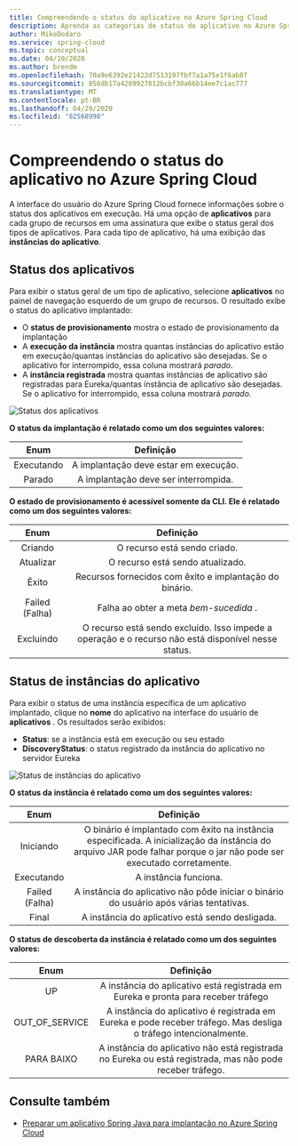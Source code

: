 ```yaml
---
title: Compreendendo o status do aplicativo no Azure Spring Cloud
description: Aprenda as categorias de status do aplicativo no Azure Spring Cloud
author: MikeDodaro
ms.service: spring-cloud
ms.topic: conceptual
ms.date: 04/10/2020
ms.author: brendm
ms.openlocfilehash: 70a9e6392e21422d7513197fbf7a1a75e1f6ab8f
ms.sourcegitcommit: 856db17a4209927812bcbf30a66b14ee7c1ac777
ms.translationtype: MT
ms.contentlocale: pt-BR
ms.lasthandoff: 04/29/2020
ms.locfileid: "82568998"
---
```

# <a name="understanding-app-status-in-azure-spring-cloud"></a>Compreendendo o status do aplicativo no Azure Spring Cloud

A interface do usuário do Azure Spring Cloud fornece informações sobre o status dos aplicativos em execução.  Há uma opção de **aplicativos** para cada grupo de recursos em uma assinatura que exibe o status geral dos tipos de aplicativos.  Para cada tipo de aplicativo, há uma exibição das **instâncias do aplicativo**.

## <a name="apps-status"></a>Status dos aplicativos
Para exibir o status geral de um tipo de aplicativo, selecione **aplicativos** no painel de navegação esquerdo de um grupo de recursos. O resultado exibe o status do aplicativo implantado:

* O **status de provisionamento** mostra o estado de provisionamento da implantação
* A **execução da instância** mostra quantas instâncias do aplicativo estão em execução/quantas instâncias do aplicativo são desejadas. Se o aplicativo for interrompido, essa coluna mostrará *parado*.
* A **instância registrada** mostra quantas instâncias de aplicativo são registradas para Eureka/quantas instância de aplicativo são desejadas. Se o aplicativo for interrompido, essa coluna mostrará *parado*.


 ![Status dos aplicativos](media/spring-cloud-concept-app-status/apps-ui-status.png)

**O status da implantação é relatado como um dos seguintes valores:**

| Enum | Definição |
|:--:|:----------------:|
| Executando | A implantação deve estar em execução. |
| Parado | A implantação deve ser interrompida. |

**O estado de provisionamento é acessível somente da CLI.  Ele é relatado como um dos seguintes valores:**

| Enum | Definição |
|:--:|:----------------:|
| Criando | O recurso está sendo criado. |
| Atualizar | O recurso está sendo atualizado. |
| Êxito | Recursos fornecidos com êxito e implantação do binário. |
| Failed (Falha) | Falha ao obter a meta *bem-sucedida* . |
| Excluindo | O recurso está sendo excluído. Isso impede a operação e o recurso não está disponível nesse status. |

## <a name="app-instances-status"></a>Status de instâncias do aplicativo

Para exibir o status de uma instância específica de um aplicativo implantado, clique no **nome** do aplicativo na interface do usuário de **aplicativos** . Os resultados serão exibidos:
* **Status**: se a instância está em execução ou seu estado
* **DiscoveryStatus**: o status registrado da instância do aplicativo no servidor Eureka

 ![Status de instâncias do aplicativo](media/spring-cloud-concept-app-status/apps-ui-instance-status.png)

**O status da instância é relatado como um dos seguintes valores:**

| Enum | Definição |
|:--:|:----------------:|
| Iniciando | O binário é implantado com êxito na instância especificada. A inicialização da instância do arquivo JAR pode falhar porque o jar não pode ser executado corretamente. |
| Executando | A instância funciona. |
| Failed (Falha) | A instância do aplicativo não pôde iniciar o binário do usuário após várias tentativas. |
| Final | A instância do aplicativo está sendo desligada. |

**O status de descoberta da instância é relatado como um dos seguintes valores:**

| Enum | Definição |
|:--:|:----------------:|
| UP | A instância do aplicativo está registrada em Eureka e pronta para receber tráfego |
| OUT_OF_SERVICE | A instância do aplicativo é registrada em Eureka e pode receber tráfego. Mas desliga o tráfego intencionalmente. |
| PARA BAIXO | A instância do aplicativo não está registrada no Eureka ou está registrada, mas não pode receber tráfego. |


## <a name="see-also"></a>Consulte também
* [Preparar um aplicativo Spring Java para implantação no Azure Spring Cloud](spring-cloud-tutorial-prepare-app-deployment.md)